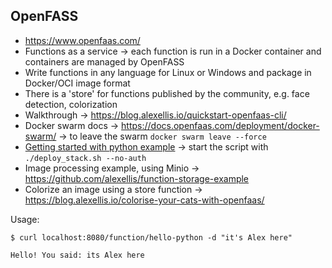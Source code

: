 ## OpenFASS

* https://www.openfaas.com/
* Functions as a service -> each function is run in a Docker container and containers are managed by OpenFASS
* Write functions in any language for Linux or Windows and package in Docker/OCI image format
* There is a 'store' for functions published by the community, e.g. face detection, colorization
* Walkthrough -> https://blog.alexellis.io/quickstart-openfaas-cli/
* Docker swarm docs -> https://docs.openfaas.com/deployment/docker-swarm/ -> to leave the swarm `docker swarm leave --force`
* [Getting started with python example](https://blog.alexellis.io/first-faas-python-function/) -> start the script with `./deploy_stack.sh --no-auth`
* Image processing example, using Minio -> https://github.com/alexellis/function-storage-example
* Colorize an image using a store function -> https://blog.alexellis.io/colorise-your-cats-with-openfaas/

Usage: 
```
$ curl localhost:8080/function/hello-python -d "it's Alex here"

Hello! You said: its Alex here
```